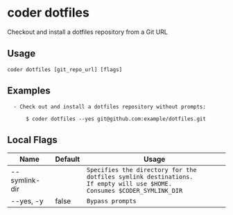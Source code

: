 # coder dotfiles

Checkout and install a dotfiles repository from a Git URL
## Usage
```console
coder dotfiles [git_repo_url] [flags]
```

## Examples
```console
  - Check out and install a dotfiles repository without prompts:                

      $ coder dotfiles --yes git@github.com:example/dotfiles.git 
```

## Local Flags
| Name |  Default | Usage |
| ---- |  ------- | ----- |
| --symlink-dir |  | <code>Specifies the directory for the dotfiles symlink destinations. If empty will use $HOME.<br/>Consumes $CODER_SYMLINK_DIR</code>|
| --yes, -y | false | <code>Bypass prompts</code>|